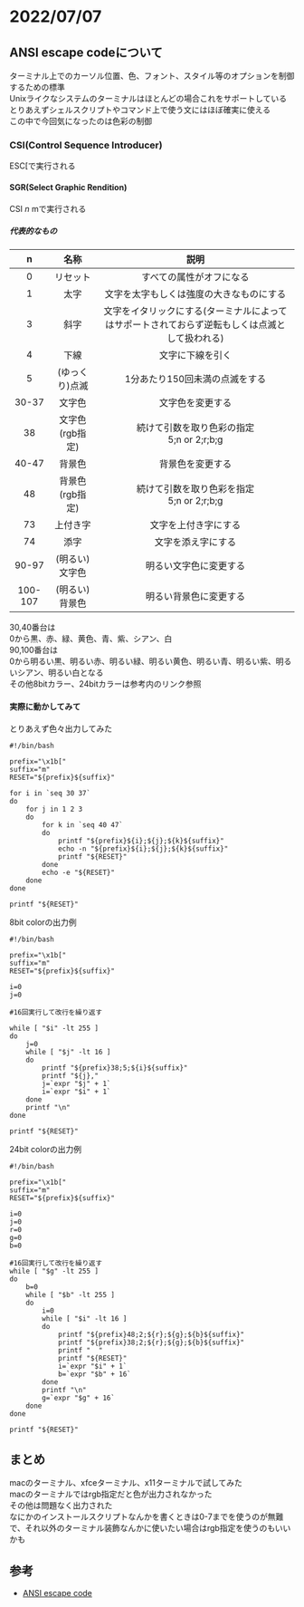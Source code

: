 # 2022/07/07

## ANSI escape codeについて
ターミナル上でのカーソル位置、色、フォント、スタイル等のオプションを制御するための標準<br>
Unixライクなシステムのターミナルはほとんどの場合これをサポートしている<br>
とりあえずシェルスクリプトやコマンド上で使う文にはほぼ確実に使える<br>
この中で今回気になったのは色彩の制御<br>

### CSI(Control Sequence Introducer)
ESC[で実行される<br>

#### SGR(Select Graphic Rendition)
CSI _n_ mで実行される<br>

##### 代表的なもの
|n|名称|説明|
|:--:|:--:|:--:|
|0|リセット|すべての属性がオフになる|
|1|太字|文字を太字もしくは強度の大きなものにする|
|3|斜字|文字をイタリックにする(ターミナルによってはサポートされておらず逆転もしくは点滅として扱われる)|
|4|下線|文字に下線を引く|
|5|(ゆっくり)点滅|1分あたり150回未満の点滅をする|
|30-37|文字色|文字色を変更する|
|38|文字色(rgb指定)|続けて引数を取り色彩の指定<br>5;n or 2;r;b;g|
|40-47|背景色|背景色を変更する|
|48|背景色(rgb指定)|続けて引数を取り色彩を指定<br>5;n or 2;r;b;g|
|73|上付き字|文字を上付き字にする|
|74|添字|文字を添え字にする|
|90-97|(明るい)文字色|明るい文字色に変更する|
|100-107|(明るい)背景色|明るい背景色に変更する|

30,40番台は<br>
0から黒、赤、緑、黄色、青、紫、シアン、白<br>
90,100番台は<br>
0から明るい黒、明るい赤、明るい緑、明るい黄色、明るい青、明るい紫、明るいシアン、明るい白となる<br>
その他8bitカラー、24bitカラーは参考内のリンク参照

#### 実際に動かしてみて
とりあえず色々出力してみた<br>
```
#!/bin/bash

prefix="\x1b["
suffix="m"
RESET="${prefix}${suffix}"

for i in `seq 30 37`
do
    for j in 1 2 3
    do
        for k in `seq 40 47`
        do
            printf "${prefix}${i};${j};${k}${suffix}"
            echo -n "${prefix}${i};${j};${k}${suffix}"
            printf "${RESET}"
        done
        echo -e "${RESET}"
    done
done

printf "${RESET}"
```

8bit colorの出力例<br>
```
#!/bin/bash

prefix="\x1b["
suffix="m"
RESET="${prefix}${suffix}"

i=0
j=0

#16回実行して改行を繰り返す

while [ "$i" -lt 255 ]
do
    j=0
    while [ "$j" -lt 16 ]
    do
        printf "${prefix}38;5;${i}${suffix}"
        printf "${j},"
        j=`expr "$j" + 1`
        i=`expr "$i" + 1`
    done
    printf "\n"
done

printf "${RESET}"
```

24bit colorの出力例<br>
```
#!/bin/bash

prefix="\x1b["
suffix="m"
RESET="${prefix}${suffix}"

i=0
j=0
r=0
g=0
b=0

#16回実行して改行を繰り返す
while [ "$g" -lt 255 ]
do
    b=0
    while [ "$b" -lt 255 ]
    do
        i=0
        while [ "$i" -lt 16 ]
        do
            printf "${prefix}48;2;${r};${g};${b}${suffix}"
            printf "${prefix}38;2;${r};${g};${b}${suffix}"
            printf "  "
            printf "${RESET}"
            i=`expr "$i" + 1`
            b=`expr "$b" + 16`
        done
        printf "\n"
        g=`expr "$g" + 16` 
    done
done

printf "${RESET}"

```

## まとめ
macのターミナル、xfceターミナル、x11ターミナルで試してみた<br>
macのターミナルではrgb指定だと色が出力されなかった<br>
その他は問題なく出力された<br>
なにかのインストールスクリプトなんかを書くときは0-7までを使うのが無難で、それ以外のターミナル装飾なんかに使いたい場合はrgb指定を使うのもいいかも<br>

## 参考
- [ANSI escape code](https://en.wikipedia.org/wiki/ANSI_escape_code)
